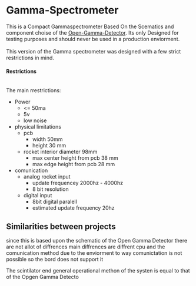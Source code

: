 # Gamma-Spectrometer
This is a Compact Gammaspectrometer Based On the Scematics and component choise of the [Open-Gamma-Detector](https://github.com/Open-Gamma-Project/Open-Gamma-Detector).
Its only Designed for testing purposes and should never be used in a production enviorment.  
<br>
This version of the Gamma spectrometer was designed with a few strict restrictions in mind.

#### Restrictions
<br>
The main rrestrictions:  <br>

- Power
    - <= 50ma
    - 5v
    - low noise
- physical limitations
    - pcb
        - width 50mm
        - height 30 mm
    - rocket interior diameter 98mm
        - max center height from pcb 38 mm
        - max edge height from pcb 28 mm 
- comunication
    - analog rocket input
        - update frequencey 2000hz - 4000hz
        - 8 bit resolution
    - digital input
        - 8bit digital paralell
        - estimated update frequency 20hz

## Similarities between projects

since this is based upon the schematic of the Open Gamma Detector there are not allot of diffrences
main diffrences are diffrent cpu and the comunication method
due to the enviorment to way comunictation is not possible so the bord does not support it

The scintilator end general operational methon of the systen is equal to that of the Opgen Gamma Detecto


